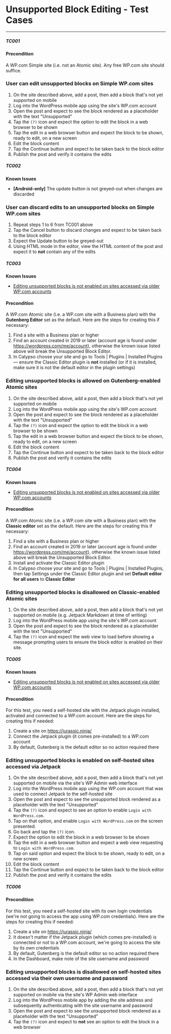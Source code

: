 # Unsupported Block Editing - Test Cases

--------------------------------------------------------------------------------

##### TC001

#### Precondition

A WP.com Simple site (i.e. not an Atomic site). Any free WP.com site should suffice.

### User can edit unsupported blocks on Simple WP.com sites

1. On the site described above, add a post, then add a block that's not yet supported on mobile
2. Log into the WordPress mobile app using the site's WP.com account
3. Open the post and expect to see the block rendered as a placeholder with the text "Unsupported"
4. Tap the `(?)` icon and expect the option to edit the block in a web browser to be shown
5. Tap the edit in a web browser button and expect the block to be shown, ready to edit, on a new screen
6. Edit the block content
7. Tap the Continue button and expect to be taken back to the block editor
8. Publish the post and verify it contains the edits


##### TC002

**Known Issues**
-  **[Android-only]** The update button is not greyed-out when changes are discarded

### User can discard edits to an unsupported blocks on Simple WP.com sites

1. Repeat steps 1 to 6 from TC001 above
2. Tap the Cancel button to discard changes and expect to be taken back to the block editor
3. Expect the Update button to be greyed-out
4. Using HTML mode in the editor, view the HTML content of the post and expect it to **not** contain any of the edits


##### TC003

**Known Issues**
- [Editing unsupported blocks is not enabled on sites accessed via older WP.com accounts](https://github.com/wordpress-mobile/gutenberg-mobile/issues/3425)

#### Precondition

A WP.com Atomic site (i.e. a WP.com site with a Business plan) with the **Gutenberg Editor** set as the default. Here are the steps for creating this if necessary:

1. Find a site with a Business plan or higher
2. Find an account created in 2019 or later (account age is found under https://wordpress.com/me/account), otherwise the known issue listed above will break the Unsupported Block Editor.
3. In Calypso choose your site and go to Tools | Plugins | Installed Plugins — ensure the Classic Editor plugin is **not** installed (or if it is installed, make sure it is not the default editor in the plugin settings)

### Editing unsupported blocks is allowed on Gutenberg-enabled Atomic sites

1. On the site described above, add a post, then add a block that's not yet supported on mobile
2. Log into the WordPress mobile app using the site's WP.com account
3. Open the post and expect to see the block rendered as a placeholder with the text "Unsupported"
4. Tap the `(?)` icon and expect the option to edit the block in a web browser to be shown
5. Tap the edit in a web browser button and expect the block to be shown, ready to edit, on a new screen
6. Edit the block content
7. Tap the Continue button and expect to be taken back to the block editor
8. Publish the post and verify it contains the edits


##### TC004

**Known Issues**
- [Editing unsupported blocks is not enabled on sites accessed via older WP.com accounts](https://github.com/wordpress-mobile/gutenberg-mobile/issues/3425)

#### Precondition

A WP.com Atomic site (i.e. a WP.com site with a Business plan) with the **Classic editor** set as the default. Here are the steps for creating this if necessary:

1. Find a site with a Business plan or higher
2. Find an account created in 2019 or later (account age is found under https://wordpress.com/me/account), otherwise the known issue listed above will break the Unsupported Block Editor.
3. Install and activate the Classic Editor plugin
4. In Calypso choose your site and go to Tools | Plugins | Installed Plugins, then tap Settings under the Classic Editor plugin and set **Default editor for all users** to **Classic Editor**

### Editing unsupported blocks is disallowed on Classic-enabled Atomic sites

1. On the site described above, add a post, then add a block that's not yet supported on mobile (e.g. Jetpack Markdown at time of writing)
2. Log into the WordPress mobile app using the site's WP.com account
3. Open the post and expect to see the block rendered as a placeholder with the text "Unsupported"
4. Tap the `(?)` icon and expect the web view to load before showing a message prompting users to ensure the block editor is enabled on their site.


##### TC005

**Known Issues**
- [Editing unsupported blocks is not enabled on sites accessed via older WP.com accounts](https://github.com/wordpress-mobile/gutenberg-mobile/issues/3425)

#### Precondition

For this test, you need a self-hosted site with the Jetpack plugin installed, activated and connected to a WP.com account. Here are the steps for creating this if needed:

1. Create a site on https://jurassic.ninja/
2. Connect the Jetpack plugin (it comes pre-installed) to a WP.com account
3. By default, Gutenberg is the default editor so no action required there

### Editing unsupported blocks is enabled on self-hosted sites accessed via Jetpack

1. On the site described above, add a post, then add a block that's not yet supported on mobile via the site's WP Admin web interface
2. Log into the WordPress mobile app using the WP.com account that was used to connect Jetpack to the self-hosted site
3. Open the post and expect to see the unsupported block rendered as a placeholder with the text "Unsupported"
4. Tap the `(?)` icon and expect to see an option to enable `Login with WordPress.com`.
5. Tap on that option, and enable `Login with WordPress.com` on the screen presented.
4. Go back and tap the `(?)` icon.
5. Expect the option to edit the block in a web browser to be shown
6. Tap the edit in a web browser button and expect a web view requesting to `Login with WordPress.com`.
7. Tap on said option and expect the block to be shown, ready to edit, on a new screen
7. Edit the block content
8. Tap the Continue button and expect to be taken back to the block editor
9. Publish the post and verify it contains the edits


##### TC006

#### Precondition

For this test, you need a self-hosted site with its own login credentials (we're not going to access the app using WP.com credentials). Here are the steps for creating this if needed:

1. Create a site on https://jurassic.ninja/
2. It doesn't matter if the Jetpack plugin (which comes pre-installed) is connected or not to a WP.com account, we're going to access the site by its own credentials
3. By default, Gutenberg is the default editor so no action required there
4. In the Dashboard, make note of the site username and password

### Editing unsupported blocks is disallowed on self-hosted sites accessed via their own username and password

1. On the site described above, add a post, then add a block that's not yet supported on mobile via the site's WP Admin web interface
2. Log into the WordPress mobile app by adding the site address and subsequently authenticating with the site username and password
3. Open the post and expect to see the unsupported block rendered as a placeholder with the text "Unsupported"
4. Tap the `(?)` icon and expect to **not** see an option to edit the block in a web browser
